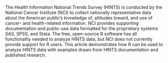The Health Information National Trends Survey (HINTS) is conducted by the National Cancer Institute (NCI) to collect nationally representative data about the American public’s knowledge of, attitudes toward, and use of cancer- and health-related information. NCI provides supporting documentation and public-use data formatted for the proprietary systems SAS, SPSS, and Stata. The free, open-source R software has all functionality needed to analyze HINTS data, but NCI does not currently provide support for R users. This article demonstrates how R can be used to analyze HINTS data with examples drawn from HINTS documentation and published research.

